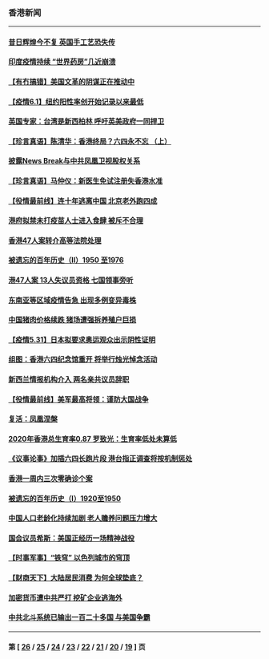 ### 香港新闻
---
#### [昔日辉煌今不复 英国手工艺恐失传](../../pages/ncid1349362/n12991683.md) 
#### [印度疫情持续 “世界药房”几近崩溃](../../pages/ncid1349362/n12991603.md) 
#### [【有冇搞错】美国文革的阴谋正在推动中](../../pages/ncid1349362/n12990826.md) 
#### [【疫情6.1】纽约阳性率创开始记录以来最低](../../pages/ncid1349362/n12990786.md) 
#### [英国专家：台湾是新西柏林 呼吁英美政府一同捍卫](../../pages/ncid1349362/n12991195.md) 
#### [【珍言真语】陈清华：香港终局？六四永不忘 （上）](../../pages/ncid1349362/n12989005.md) 
#### [披露News Break与中共凤凰卫视股权关系](../../pages/ncid1349362/n12990685.md) 
#### [【珍言真语】马仲仪：新医生免试注册失香港水准](../../pages/ncid1349362/n12989868.md) 
#### [【役情最前线】连十年逃离中国 北京老外跑四成](../../pages/ncid1349362/n12989545.md) 
#### [港府拟禁未打疫苗人士进入食肆 被斥不合理](../../pages/ncid1349362/n12989729.md) 
#### [香港47人案转介高等法院处理](../../pages/ncid1349362/n12989711.md) 
#### [被遗忘的百年历史（II）1950 至1976](../../pages/ncid1349362/n12989161.md) 
#### [港47人案 13人失议员资格 七国领事旁听](../../pages/ncid1349362/n12988611.md) 
#### [东南亚等区域疫情告急 出现多例变异毒株](../../pages/ncid1349362/n12988913.md) 
#### [中国猪肉价格续跌 猪场遭强拆养殖户巨损](../../pages/ncid1349362/n12988812.md) 
#### [【疫情5.31】日本拟要求奥运观众出示阴性证明](../../pages/ncid1349362/n12987875.md) 
#### [组图：香港六四纪念馆重开 将举行烛光悼念活动](../../pages/ncid1349362/n12987612.md) 
#### [新西兰情报机构介入 两名亲共议员辞职](../../pages/ncid1349362/n12987469.md) 
#### [【役情最前线】美军最高将领：谨防大国战争](../../pages/ncid1349362/n12986959.md) 
#### [复活：凤凰涅槃](../../pages/ncid1349362/n12986783.md) 
#### [2020年香港总生育率0.87 罗致光：生育率低处未算低](../../pages/ncid1349362/n12986834.md) 
#### [《议事论事》加插六四长跑片段 港台指正调查将按机制惩处](../../pages/ncid1349362/n12986787.md) 
#### [香港一周内三次零确诊个案](../../pages/ncid1349362/n12986760.md) 
#### [被遗忘的百年历史（I）1920至1950](../../pages/ncid1349362/n12986411.md) 
#### [中国人口老龄化持续加剧 老人赡养问题压力增大](../../pages/ncid1349362/n12986417.md) 
#### [国会议员希斯：美国正经历一场精神战役](../../pages/ncid1349362/n12986220.md) 
#### [【时事军事】“铁穹” 以色列城市的穹顶](../../pages/ncid1349362/n12984731.md) 
#### [【财商天下】大陆居民消费 为何全球垫底？](../../pages/ncid1349362/n12984672.md) 
#### [加密货币遭中共严打 挖矿企业逃海外](../../pages/ncid1349362/n12985215.md) 
#### [中共北斗系统已输出一百二十多国 与美国争霸](../../pages/ncid1349362/n12985059.md) 

---
#### 第 [ [26](./26.md) / [25](./25.md) / [24](./24.md) / [23](./23.md) / [22](./22.md) / [21](./21.md) / [20](./20.md) / [19](./19.md) ] 页
